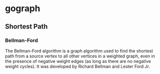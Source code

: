 # gograph
## Shortest Path
### Bellman-Ford
The Bellman-Ford algorithm is a graph algorithm used to find the shortest path from a source vertex to all other 
vertices in a weighted graph, even in the presence of negative weight edges (as long as there are no negative weight 
cycles). It was developed by Richard Bellman and Lester Ford Jr.


